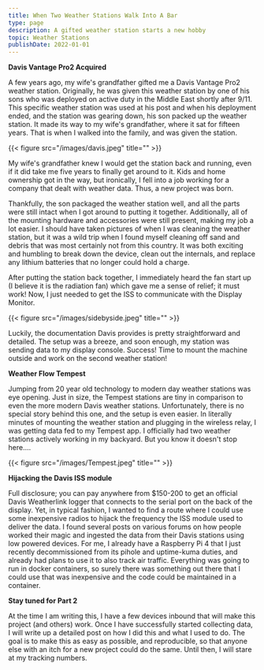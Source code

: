 ```yaml
---
title: When Two Weather Stations Walk Into A Bar
type: page
description: A gifted weather station starts a new hobby
topic: Weather Stations
publishDate: 2022-01-01
---
```



**Davis Vantage Pro2 Acquired**

A few years ago, my wife's grandfather gifted me a Davis Vantage Pro2 weather station. Originally, he was given this weather station by one of his sons who was deployed on active duty  in the Middle East shortly after 9/11. This specific weather station was used at his post and when his deployment ended, and the station was gearing down, his son packed up the weather station. It made its way to my wife's grandfather, where it sat for fifteen years. That is when I walked into the family, and was given the station.

{{< figure src="/images/davis.jpeg" title="" >}}

My wife's grandfather knew I would get the station back and running, even if it did take me five years to finally get around to it. Kids and home ownership got in the way, but ironically, I fell into a job working for a company that dealt with weather data. Thus, a new project was born.


Thankfully, the son packaged the weather station well, and all the parts were still intact when I got around to putting it together. Additionally, all of the mounting hardware and accessories were  still present, making my job a lot easier. I should have taken pictures of when I was cleaning the weather station, but it was a wild trip when I found myself cleaning off sand and debris that was most certainly not from this country. It was both exciting and humbling to break down the device, clean out the internals, and replace any lithium batteries that no longer could hold a charge.

After putting the station back together, I immediately heard the fan start up (I believe it is the radiation fan) which gave me a sense of relief; it must work! Now, I just needed to get the ISS to communicate with the Display Monitor.

{{< figure src="/images/sidebyside.jpeg" title="" >}}

Luckily, the documentation Davis provides is pretty straightforward and detailed. The setup was a breeze, and soon enough, my station was sending data to my display console. Success! Time to mount the machine outside and work on the second weather station!

**Weather Flow Tempest**

Jumping from 20 year old technology to modern day weather stations was eye opening. Just in size, the Tempest stations are tiny in comparison to even the more modern Davis weather stations. Unfortunately, there is no special story behind this one, and the setup is even easier. In literally minutes of mounting the weather station and plugging in the wireless relay, I was getting data fed to my Tempest app. I officially had two weather stations actively working in my backyard. But you know it doesn't stop here....

{{< figure src="/images/Tempest.jpeg" title="" >}}

**Hijacking the Davis ISS module**

Full disclosure; you can pay anywhere from $150-200 to get an official Davis Weatherlink logger that connects to the serial port on the back of the display. Yet, in typical fashion, I wanted to find a route where I could use some inexpensive radios to hijack the frequency the ISS module used to deliver the data. I found several posts on various forums on how people worked their magic and ingested the data from their Davis stations using low powered devices. For me, I already have a Raspberry Pi 4 that I just recently decommissioned from its pihole and uptime-kuma duties, and already had plans to use it to also track air traffic. Everything was going to run in docker containers, so surely there was something out there that I could use that was inexpensive and the code could be maintained in a container.  

**Stay tuned for Part 2**

At the time I am writing this, I have a few devices inbound that will make this project (and others) work. Once I have successfully started collecting data, I will write up a detailed post on how I did this and what I used to do. The goal is to make this as easy as possible, and reproducible, so that anyone else with an itch for a new project could do the same. Until then, I will stare at my tracking numbers.

